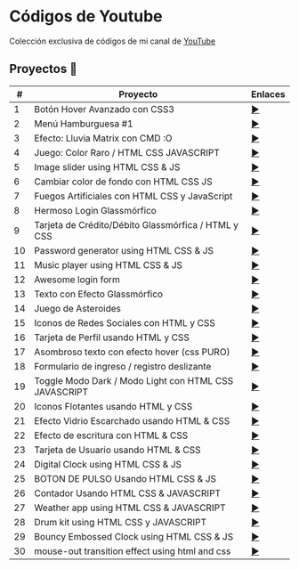 # Códigos de Youtube

Colección exclusiva de códigos de mi canal de [YouTube](youtube.com/channel/UCbyhGk_f2lBR3qAif4dA7Bw)

## Proyectos 🎉

| #   | Proyecto                                                           | Enlaces                                                        |    
|-----|--------------------------------------------------------------------|----------------------------------------------------------------|
| 1   | Botón Hover Avanzado con CSS3                                      |  [▶️ ](https://www.youtube.com/watch?v=drK9VNbwM4g)            |
| 2   | Menú Hamburguesa #1                                                |  [▶️ ](https://www.youtube.com/watch?v=nNLTxpZ-v9k)            |
| 3   | Efecto: Lluvia Matrix con CMD :O                                   |  [▶️ ](https://www.youtube.com/watch?v=s_wbNHG8HNg&t)          |
| 4   | Juego: Color Raro / HTML CSS JAVASCRIPT                            |  [▶️ ](https://www.youtube.com/watch?v=J37tFkchRxM)            |
| 5   | Image slider using HTML CSS & JS                                   |  [▶️ ](https://www.youtube.com/watch?v=HHCnptQInMI)            |
| 6   | Cambiar color de fondo con HTML CSS JS                             |  [▶️ ](https://www.youtube.com/watch?v=vdJKNNnccx8)            |
| 7   | Fuegos Artificiales con HTML CSS y JavaScript                      |  [▶️ ](https://www.youtube.com/watch?v=Jt18VzBR6Qg)            |
| 8   | Hermoso Login Glassmórfico                                         |  [▶️ ](https://www.youtube.com/watch?v=Mb9-xJaYMJI&t)          |
| 9   | Tarjeta de Crédito/Débito Glassmórfica / HTML y CSS                |  [▶️ ](https://www.youtube.com/watch?v=Sh_-Duq0lbw)            |
| 10  | Password generator using HTML CSS & JS                             |  [▶️ ](https://www.youtube.com/watch?v=wsTgytD3Jjc)            |
| 11  | Music player using HTML CSS & JS                                   |  [▶️ ](https://www.youtube.com/watch?v=YpdXabsMzMQ&t)          |
| 12  | Awesome login form                                                 |  [▶️ ](https://www.youtube.com/watch?v=3VxF1lXCvFA)            |
| 13  | Texto con Efecto Glassmórfico                                      |  [▶️ ](https://www.youtube.com/watch?v=4hYngt2eoLE)            |
| 14  | Juego de Asteroides                                                |  [▶️ ](https://www.youtube.com/watch?v=gV5UatIhVb8)            |
| 15  | Iconos de Redes Sociales con HTML y CSS                            |  [▶️ ](https://www.youtube.com/watch?v=YHYWLf3rzvw)            |
| 16  | Tarjeta de Perfil usando HTML y CSS                                |  [▶️ ](https://www.youtube.com/watch?v=dPLJDGfxIKo)            |
| 17  | Asombroso texto con efecto hover (css PURO)                        |  [▶️ ](https://www.youtube.com/watch?v=pNhC0epjx4c)            |
| 18  | Formulario de ingreso / registro deslizante                        |  [▶️ ](https://www.youtube.com/watch?v=aHlwAWbR7MI)            |
| 19  | Toggle Modo Dark / Modo Light con HTML CSS JAVASCRIPT              |  [▶️ ](https://www.youtube.com/watch?v=8JAYwgYhiRU)            |
| 20  | Iconos Flotantes usando HTML y CSS                                 |  [▶️ ](https://www.youtube.com/watch?v=wDFjWEAiUkQ)            |
| 21  | Efecto Vidrio Escarchado usando HTML & CSS                         |  [▶️ ](https://www.youtube.com/watch?v=GPrUVUC-N9s)            |
| 22  | Efecto de escritura con HTML & CSS                                 |  [▶️ ](https://www.youtube.com/watch?v=TIEAxQh-Bj0&t)          |
| 23  | Tarjeta de Usuario usando HTML & CSS                               |  [▶️ ](https://www.youtube.com/watch?v=s4SaVS5KpFU)            |
| 24  | Digital Clock using HTML CSS & JS                                  |  [▶️ ](https://www.youtube.com/watch?v=Z0oCaBhy0Qs)            |
| 25  | BOTON DE PULSO Usando HTML CSS & JS                                |  [▶️ ](https://www.youtube.com/watch?v=BMa9pQ7b4_4&t)          |
| 26  | Contador Usando HTML CSS & JAVASCRIPT                              |  [▶️ ](https://www.youtube.com/watch?v=sgGEDuY5zOs)            |
| 27  | Weather app using HTML CSS & JAVASCRIPT                            |  [▶️ ](https://www.youtube.com/watch?v=CjuovmlQolI)            |
| 28  | Drum kit using HTML CSS y JAVASCRIPT                               |  [▶️ ](https://www.youtube.com/watch?v=qxzUw3zHB2s)            |
| 29  | Bouncy Embossed Clock using HTML CSS & JS                          |  [▶️ ](https://www.youtube.com/watch?v=BbzjPEBEOf4&t)          |
| 30  | mouse-out transition effect using html and css                     |  [▶️ ](https://www.youtube.com/watch?v=twOaskar-5E)            |
